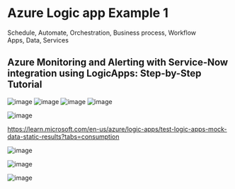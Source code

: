 <h1>Azure Logic app Example 1 </h1>
Schedule, Automate, Orchestration, Business process, Workflow<br/>
Apps, Data, Services <br/>






<h2>Azure Monitoring and Alerting with Service-Now integration using LogicApps: Step-by-Step Tutorial</h2>

![image](https://user-images.githubusercontent.com/43515480/231150880-3c448088-b72e-465d-952a-5d7bd9513cc0.png)
![image](https://user-images.githubusercontent.com/43515480/231151241-aef80314-63fd-438a-acc2-7dcc4d82d266.png)
![image](https://user-images.githubusercontent.com/43515480/231151756-fd845afe-dda3-4251-b5f3-ccc0733beddc.png)
![image](https://user-images.githubusercontent.com/43515480/231152537-1aed120f-511f-4c3e-99fe-3f978e00452e.png)

![image](https://user-images.githubusercontent.com/43515480/231155171-b56aff2a-0ea2-4af4-9345-15ce237c4faa.png)





https://learn.microsoft.com/en-us/azure/logic-apps/test-logic-apps-mock-data-static-results?tabs=consumption

![image](https://user-images.githubusercontent.com/43515480/229985204-c8e6bb82-c3e6-4eb9-9b72-eb2f0544e37c.png)

![image](https://user-images.githubusercontent.com/43515480/229985045-472c9e8f-be89-4bf5-9f96-e9fca4071416.png)

![image](https://user-images.githubusercontent.com/43515480/229985685-0280e027-443e-48c8-94d8-1a08ff46db05.png)

